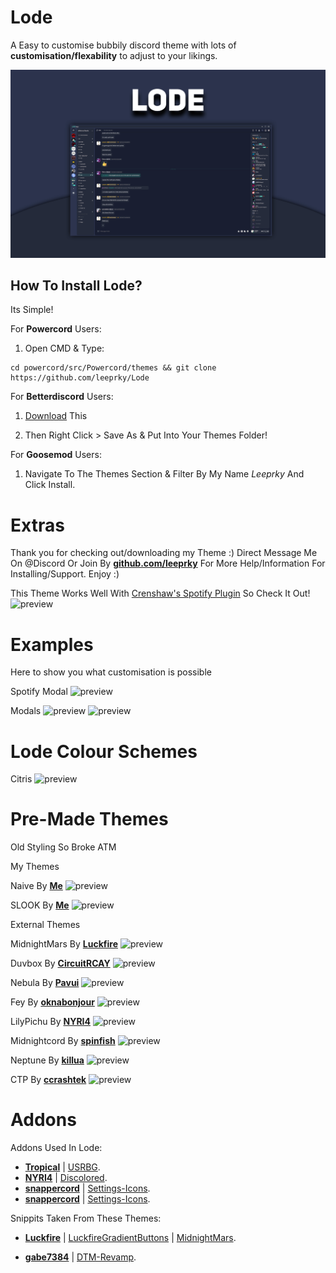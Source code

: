 # Lode
A Easy to customise bubbily discord theme with lots of **customisation/flexability** to adjust to your likings.

![preview](https://raw.githubusercontent.com/leeprky/Lode/main/default/images/PreviewEdit.jpg)

## How To Install Lode?

Its Simple!

For **Powercord** Users:

1. Open CMD & Type:

```
cd powercord/src/Powercord/themes && git clone https://github.com/leeprky/Lode
```

For **Betterdiscord** Users:

1. [Download](https://raw.githubusercontent.com/leeprky/Lode/main/default/support/betterdiscord/LodeBD.theme.css) This

2. Then Right Click > Save As & Put Into Your Themes Folder!


For **Goosemod** Users:

1. Navigate To The Themes Section & Filter By My Name *Leeprky* And Click Install.

# Extras 

Thank you for checking out/downloading my Theme :)
Direct Message Me On @Discord Or Join By **[github.com/leeprky](https://discord.gg/Ff3rqAYB89)** For More Help/Information For Installing/Support. Enjoy :)

This Theme Works Well With [Crenshaw's Spotify Plugin](https://github.com/Crenshaw1312/ActivityBackgrounds) So Check It Out!
![preview](https://crenshaw.otters.store/uploads/b1215eff-59ca-4766-99c4-8d7ffb87d6a7/5Ur1YhyM.png)

# Examples
Here to show you what customisation is possible

Spotify Modal
![preview](https://i.imgur.com/wjLyzAk.png)

Modals
![preview](https://i.imgur.com/PYxZqvG.png)
![preview](https://i.imgur.com/i0zP1B3.png)

# Lode Colour Schemes

Citris
![preview](https://i.imgur.com/CJYMKRN.png)

# Pre-Made Themes
 Old Styling So Broke ATM

My Themes

Naive
By **[Me](https://github.com/leeprky)**
![preview](https://i.imgur.com/itp5OcK.png)

SLOOK
By **[Me](https://github.com/leeprky)**
![preview](https://i.imgur.com/LKOsm1h.png)

External Themes

MidnightMars
By **[Luckfire](https://github.com/Luckfire)**
![preview](https://i.imgur.com/a21PTpa.png)

Duvbox
By **[CircuitRCAY](CircuitRCAY)**
![preview](https://i.imgur.com/1mUv5g1.png)

Nebula
By **[Pavui](https://github.com/Pavui)**
![preview](https://i.imgur.com/eVohefD.png)

Fey
By **[oknabonjour](https://github.com/oknabonjour)**
![preview](https://i.imgur.com/j9lY603.png)

LilyPichu
By **[NYRI4](https://github.com/NYRI4)**
![preview](https://i.imgur.com/P1EWTRy.png)

Midnightcord
By **[spinfish](https://github.com/spinfish)**
![preview](https://i.imgur.com/byMI066.png)

Neptune
By **[killua](https://github.com/killua)**
![preview](https://i.imgur.com/61lxOyr.png)

CTP
By **[ccrashtek](https://github.com/ccrashtek)**
![preview](https://i.imgur.com/9XQddpD.png)

# Addons

Addons Used In Lode:
- **[Tropical](https://github.com/Tropix126)** | [USRBG](https://github.com/Discord-Custom-Covers/usrbg).
- **[NYRI4](https://github.com/NYRI4)** | [Discolored](https://github.com/NYRI4/Discolored).
- **[snappercord](https://github.com/snappercord)** | [Settings-Icons](https://github.com/snappercord/Settings-Icons).
- **[snappercord](https://github.com/v-briese)** | [Settings-Icons](https://github.com/snappercord/Settings-Icons).

Snippits Taken From These Themes:
- **[Luckfire](https://github.com/Luckfire)** | [LuckfireGradientButtons](https://raw.githack.com/leeprky/Lode/main/default/support/gradients/luckfiregradientbuttons.css) | [MidnightMars](https://github.com/LuckFire/midnight-mars).

- **[gabe7384](https://github.com/gabe7384)** | [DTM-Revamp](https://github.com/gabe7384/DTM-16-Revamp).

